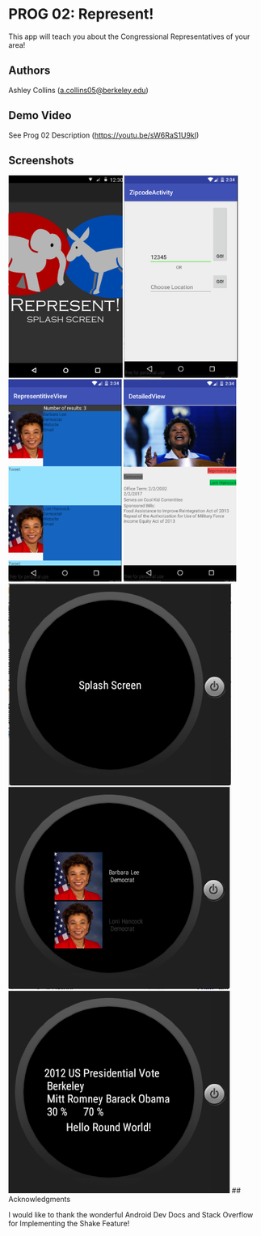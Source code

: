 # PROG 02: Represent!

This app will teach you about the Congressional Representatives of your area!

## Authors

Ashley Collins ([a.collins05@berkeley.edu](mailto:a.collins05@berkeley.edu))

## Demo Video

See Prog 02 Description (https://youtu.be/sW6RaS1U9kI)

## Screenshots

<img src="screenshots/splashscreen.png" height="400" alt="Screenshot"/>
<img src="screenshots/AppViewOne.png" height="400" alt="Screenshot"/>
<img src="screenshots/AppView2.png" height="400" alt="Screenshot"/>
<img src="screenshots/AppView3.png" height="400" alt="Screenshot"/>
<img src="screenshots/Wear01.png" height="400" alt="Screenshot"/>
<img src="screenshots/Wear02.png" height="400" alt="Screenshot"/>
<img src="screenshots/Wear03.png" height="400" alt="Screenshot"/>
## Acknowledgments

I would like to thank the wonderful Android Dev Docs and Stack Overflow for Implementing the Shake Feature!
